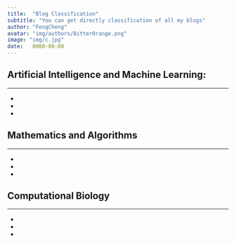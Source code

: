 ```yaml
---
title:  "Blog Classification"
subtitle: "You can get directly classification of all my blogs"
author: "FengCheng"
avatar: "img/authors/BitterOrange.png"
image: "img/c.jpg"
date:   0000-00-00
---
```


## Artificial Intelligence and Machine Learning:
***
+ 
+ 
+ 


## Mathematics and Algorithms
***
+ 
+ 
+ 



## Computational Biology
***
+ 
+ 
+ 
